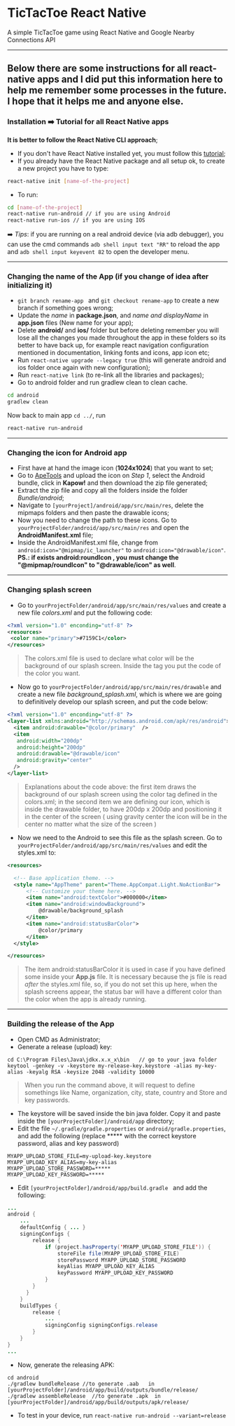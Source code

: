 # TicTacToe React Native
A simple TicTacToe game using React Native and Google Nearby Connections API
 
---

## Below there are some instructions for all react-native apps and I did put this information here to help me remember some processes in the future. I hope that it helps me and anyone else.

### Installation :arrow_right: Tutorial for all React Native apps
<b>It is better to follow the React Native CLI approach</b>;
- If you don't have React Native installed yet, you must follow this [tutorial](https://facebook.github.io/react-native/docs/getting-started);  
- If you already have the React Native package and all setup ok, to create a new project you have to type:
```bash
react-native init [name-of-the-project]
```
- To run:
```bash
cd [name-of-the-project]
react-native run-android // if you are using Android
react-native run-ios // if you are using IOS
```
:arrow_right: _*Tips*_: if you are running on a real android device (via adb debugger), you can use the cmd commands ```adb shell input text "RR"``` to reload the app and ```adb shell input keyevent 82``` to open the developer menu.

---

### Changing the name of the App (if you change of idea after initializing it)
 - ```git branch rename-app ``` and ``` git checkout rename-app ``` to create a new branch if something goes wrong;
 - Update the <i>name</i> in <b>package.json</b>, and <i>name and displayName</i> in <b>app.json</b> files (New name for your app);
 - Delete <b>android/</b> and <b>ios/</b> folder but before deleting remember you will lose all the changes you made throughout the app in these folders so its better to have back up, for example react navigation configuration mentioned in documentation, linking fonts and icons, app icon etc;
 - Run ``` react-native upgrade --legacy true ``` (this will generate android and ios folder once again with new configuration);
 - Run ``` react-native link ``` (to re-link all the libraries and packages);
 - Go to android folder and run gradlew clean to clean cache.
 ```bash
 cd android 
 gradlew clean 
 ```
Now back to main app <code>cd ../</code>, run
```bash
react-native run-android
```

---
 
 ### Changing the icon for Android app
  - First have at hand the image icon (<b>1024x1024</b>) that you want to set;
  - Go to [ApeTools](https://apetools.webprofusion.com/#/tools/imagegorilla) and upload the icon on <i>Step 1</i>, select the Android bundle, click in <b>Kapow!</b> and then download the zip file generated;
  - Extract the zip file and copy all the folders inside the folder <i>Bundle/android</i>;
  - Navigate to ``` [yourProject]/android/app/src/main/res ```, delete the mipmaps folders and then paste the drawable icons;
  - Now you need to change the path to these icons. Go to ``` yourProjectFolder/android/app/src/main/res ``` and open the <b>AndroidManifest.xml</b> file;
  - Inside the AndroidManifest.xml file, change from ``` android:icon="@mipmap/ic_launcher" ``` to ``` android:icon="@drawable/icon" ```. <b>PS.: if exists android:roundIcon , you must change the "@mipmap/roundIcon" to "@drawable/icon" as well</b>.
  
  ---
  
  ### Changing splash screen
  - Go to ``` yourProjectFolder/android/app/src/main/res/values ``` and create a new file <i>colors.xml</i> and put the following code:
  ```xml
  <?xml version="1.0" enconding="utf-8" ?>
  <resources>
   <color name="primary">#7159C1</color>
  </resources>
  ```
  > The colors.xml file is used to declare what color will be the background of our splash screen. Inside the tag <color></color> you put the code of the color you want.
  - Now go to ``` yourProjectFolder/android/app/src/main/res/drawable ``` and create a new file <i>background_splash.xml</i>, which is where we are going to definitively develop our splash screen, and put the code below:
  ```xml
  <?xml version="1.0" enconding="utf-8" ?>
  <layer-list xmlns:android="http://schemas.android.com/apk/res/android">
    <item android:drawable="@color/primary"  />
    <item 
     android:width="200dp"
     android:height="200dp"
     android:drawable="@drawable/icon"
     android:gravity="center"    
    />   
  </layer-list>  
  ```
  > Explanations about the code above: the first item draws the background of our splash screen using the color tag defined in the colors.xml; in the second item we are defining our icon, which is inside the drawable folder, to have 200dp x 200dp and positioning it in the center of the screen ( using gravity center the icon will be in the center no matter what the size of the screen )
  - Now we need to the Android to see this file as the splash screen. Go to ``` yourProjectFolder/android/app/src/main/res/values ``` and edit the styles.xml to:
  ```xml
  <resources>

    <!-- Base application theme. -->
    <style name="AppTheme" parent="Theme.AppCompat.Light.NoActionBar">
        <!-- Customize your theme here. -->
        <item name="android:textColor">#000000</item>
        <item name="android:windowBackground">
            @drawable/background_splash
        </item>
        <item name="android:statusBarColor">
            @color/primary
        </item>
    </style>

</resources>
  ```
> The item android:statusBarColor it is used in case if you have defined some <StatusBar barStyle="light-content" backgroundColor="#7159C1"></StatusBar> inside your <b>App.js</b> file. It is necessary because the js file is read <i>after</i> the styles.xml file, so, if you do not set this up here, when the splash screens appear, the status bar will have a different color than the color when the app is already running.

---

### Building the release of the App
- Open CMD as Administrator;
- Generate a release (upload) key:
```
cd C:\Program Files\Java\jdkx.x.x_x\bin   // go to your java folder
keytool -genkey -v -keystore my-release-key.keystore -alias my-key-alias -keyalg RSA -keysize 2048 -validity 10000
```
> When you run the command above, it will request to define somethings like Name, organization, city, state, country and Store and key passwords. 
- The keystore will be saved inside the bin java folder. Copy it and paste inside the ``` [yourProjectFolder]/android/app ``` directory;
- Edit the file ``` ~/.gradle/gradle.properties ``` or ``` android/gradle.properties ```, and add the following (replace ***** with the correct keystore password, alias and key password)
```
MYAPP_UPLOAD_STORE_FILE=my-upload-key.keystore
MYAPP_UPLOAD_KEY_ALIAS=my-key-alias
MYAPP_UPLOAD_STORE_PASSWORD=*****
MYAPP_UPLOAD_KEY_PASSWORD=*****
```
- Edit ```[yourProjectFolder]/android/app/build.gradle ``` and add the following:
```java
...
android {
    ...
    defaultConfig { ... }
    signingConfigs {
        release {
            if (project.hasProperty('MYAPP_UPLOAD_STORE_FILE')) {
                storeFile file(MYAPP_UPLOAD_STORE_FILE)
                storePassword MYAPP_UPLOAD_STORE_PASSWORD
                keyAlias MYAPP_UPLOAD_KEY_ALIAS
                keyPassword MYAPP_UPLOAD_KEY_PASSWORD
            }
        }
      }
    }
    buildTypes {
        release {
            ...
            signingConfig signingConfigs.release
        }
    }
}
...

```
- Now, generate the releasing APK:
```
cd android
./gradlew bundleRelease //to generate .aab   in [yourProjectFolder]/android/app/build/outputs/bundle/release/
./gradlew assembleRelease  //to generate .apk  in [yourProjectFolder]/android/app/build/outputs/apk/release/
```
- To test in your device, run ``` react-native run-android --variant=release ```
